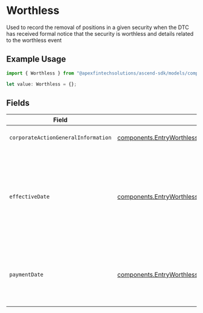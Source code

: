 # Worthless

Used to record the removal of positions in a given security when the DTC has received formal notice that the security is worthless and details related to the worthless event

## Example Usage

```typescript
import { Worthless } from "@apexfintechsolutions/ascend-sdk/models/components";

let value: Worthless = {};
```

## Fields

| Field                                                                                                                                                                     | Type                                                                                                                                                                      | Required                                                                                                                                                                  | Description                                                                                                                                                               | Example                                                                                                                                                                   |
| ------------------------------------------------------------------------------------------------------------------------------------------------------------------------- | ------------------------------------------------------------------------------------------------------------------------------------------------------------------------- | ------------------------------------------------------------------------------------------------------------------------------------------------------------------------- | ------------------------------------------------------------------------------------------------------------------------------------------------------------------------- | ------------------------------------------------------------------------------------------------------------------------------------------------------------------------- |
| `corporateActionGeneralInformation`                                                                                                                                       | [components.EntryWorthlessCorporateActionGeneralInformation](../../models/components/entryworthlesscorporateactiongeneralinformation.md)                                  | :heavy_minus_sign:                                                                                                                                                        | Common fields for corporate actions                                                                                                                                       |                                                                                                                                                                           |
| `effectiveDate`                                                                                                                                                           | [components.EntryWorthlessEffectiveDate](../../models/components/entryworthlesseffectivedate.md)                                                                          | :heavy_minus_sign:                                                                                                                                                        | Effective date as declared by the primary exchange that generally coincides with cessation of trading in the old security and commencement of trading in the new security | {<br/>"day": 14,<br/>"month": 5,<br/>"year": 2024<br/>}                                                                                                                   |
| `paymentDate`                                                                                                                                                             | [components.EntryWorthlessPaymentDate](../../models/components/entryworthlesspaymentdate.md)                                                                              | :heavy_minus_sign:                                                                                                                                                        | The anticipated payment date at the depository                                                                                                                            | {<br/>"day": 14,<br/>"month": 5,<br/>"year": 2024<br/>}                                                                                                                   |